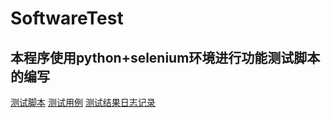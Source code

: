 # SoftwareTest
## 本程序使用python+selenium环境进行功能测试脚本的编写
[测试脚本](https://github.com/Legents/SoftwareTest/blob/master/test.py)
[测试用例](https://github.com/Legents/SoftwareTest/blob/master/test.py)
[测试结果日志记录](https://github.com/Legents/SoftwareTest/blob/master/test.py)
